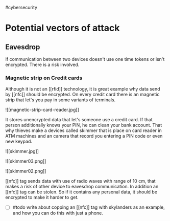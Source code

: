 #cybersecurity 

# Potential vectors of attack
## Eavesdrop
If communication between two devices doesn't use one time tokens or isn't encrypted. There is a risk involved.
### Magnetic strip on Credit cards
Although it is not an [[rfid]] technology, it is great example why data send by [[nfc]] should be encrypted. On every credit card there is an magnetic strip that let's you pay in some variants of terminals.

![[magnetic-strip-card-reader.jpg]]

It stores unencrypted data that let's someone use a credit card. If that person additionally knows your PIN, he can clean your bank account. That why thieves make a devices called skimmer that is place on card reader in ATM machines and an camera that record you entering a PIN code or even new keypad.

![[skimmer.jpg]]

![[skimmer03.png]]

![[skimmer02.png]]

[[nfc]] tag sends data with use of radio waves with range of 10 cm, that makes a risk of other device to eavesdrop communication. In addition an [[nfc]] tag can be stolen. So if it contains any personal data, it should be encrypted to make it harder to get.

- [ ] #todo write about copping an [[nfc]] tag with skylanders as an example, and how you can do this with just a phone.